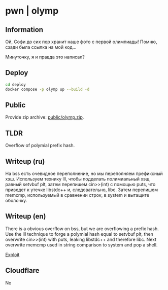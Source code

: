 # pwn | olymp

## Information

Ой, Софи до сих пор хранит наше фото с первой олимпиады! Помню, сзади была ссылка на мой код...

Минуточку, я и правда это написал?

## Deploy

```sh
cd deploy
docker compose -p olymp up --build -d
```

## Public

Provide zip archive: [public/olymp.zip](public/olymp.zip).

## TLDR

Overflow of polymial prefix hash.

## Writeup (ru)

На bss есть очевидное переполнение, но мы переполняем префиксный хэш. Используем технику lll, чтобы подделать полимиальный хэш, равный setvbuf plt, затем перепишем cin>>(int) с помощью puts, что приведет к утечке libstdc++ и, следовательно, libc. Затем перепишем memcmp, используемый в сравнении строк, в system и вытащите оболочку.

## Writeup (en)

There is a obvious overflow on bss, but we are overflowing a prefix hash. Use the lll technique to forge a polymial hash equal to setvbuf plt, then overwrite cin>>(int) with puts, leaking libstdc++ and therefore libc. Next overwrite memcmp used in string comparison to system and pop a shell.

[Exploit](solve/sploit.py)


## Cloudflare

No
